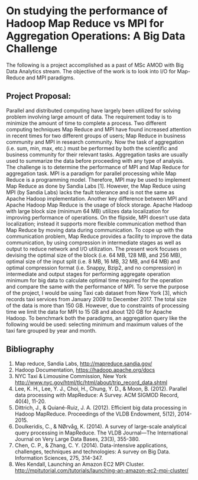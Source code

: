 # On studying the performance of Hadoop Map Reduce vs MPI for Aggregation Operations: A Big Data Challenge 

The following is a project accomplished as a past of MSc AMOD with Big Data Analytics stream. The objective of the work is to look into I/O for Map-Reduce and MPI paradigms. 

## Project Proposal:
Parallel and distributed computing have largely been utilized for solving problem involving large amount of data. The requirement today is to minimize the amount of time to complete a process. Two different computing techniques Map Reduce and MPI have found increased attention in recent times for two different groups of users; Map Reduce in business community and MPI in research community. Now the task of aggregation (i.e. sum, min, max, etc.) must be performed by both the scientific and business community for their relevant tasks. Aggregation tasks are usually used to summarize the data before proceeding with any type of analysis. The challenge is to determine the performance of MPI and Map Reduce for aggregation task. MPI is a paradigm for parallel processing while Map Reduce is a programming model. Therefore, MPI may be used to implement Map Reduce as done by Sandia Labs [1]. However, the Map Reduce using MPI (by Sandia Labs) lacks the fault tolerance and is not the same as Apache Hadoop implementation. Another key difference between MPI and Apache Hadoop Map Reduce is the usage of block storage. Apache Hadoop with large block size (minimum 64 MB) utilizes data localization for improving performance of operations. On the flipside, MPI doesn’t use data localization; instead it supports more flexible communication method than Map Reduce by moving data during communication. To cope up with the communication problem, Map Reduce provides a facility to improve the data communication, by using compression in intermediate stages as well as output to reduce network and I/O utilization. The present work focuses on devising the optimal size of the block (i.e. 64 MB, 128 MB, and 256 MB), optimal size of the input split (i.e. 8 MB, 16 MB, 32 MB, and 64 MB) and optimal compression format (i.e. Snappy, Bzip2, and no compression) in intermediate and output stages for performing aggregate operation minimum for big data to calculate optimal time required for the operation and compare the same with the performance of MPI. To serve the purpose of the project, I would be using Taxi cab dataset from New York [3], which records taxi services from January 2009 to December 2017. The total size of the data is more than 150 GB. However, due to constraints of processing time we limit the data for MPI to 15 GB and about 120 GB for Apache Hadoop. To benchmark both the paradigms, an aggregation query like the following would be used: selecting minimum and maximum values of the taxi fare grouped by year and month. 
 
## Bibliography 
1) Map reduce, Sandia Labs, http://mapreduce.sandia.gov/ 
2) Hadoop Documentation, https://hadoop.apache.org/docs 
3) NYC Taxi & Limousine Commission, New York http://www.nyc.gov/html/tlc/html/about/trip_record_data.shtml 
4) Lee, K. H., Lee, Y. J., Choi, H., Chung, Y. D., & Moon, B. (2012). Parallel data processing with MapReduce: A Survey. ACM SIGMOD Record, 40(4), 11-20. 
5) Dittrich, J., & Quiané-Ruiz, J. A. (2012). Efficient big data processing in Hadoop MapReduce. Proceedings of the VLDB Endowment, 5(12), 2014-2015. 
6) Doulkeridis, C., & NØrvåg, K. (2014). A survey of large-scale analytical query processing in MapReduce. The VLDB Journal—The International Journal on Very Large Data Bases, 23(3), 355-380. 
7) Chen, C. P., & Zhang, C. Y. (2014). Data-intensive applications, challenges, techniques and technologies: A survey on Big Data. Information Sciences, 275, 314-347. 
8) Wes Kendall, Launching an Amazon EC2 MPI Cluster.  http://mpitutorial.com/tutorials/launching-an-amazon-ec2-mpi-cluster/ 
